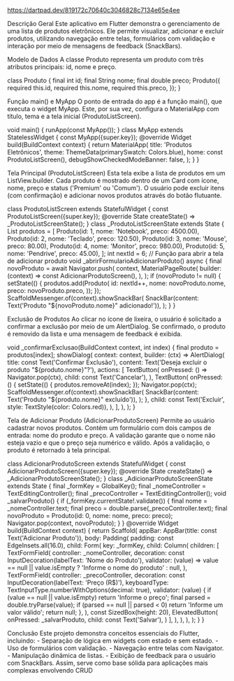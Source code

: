 https://dartpad.dev/819172c70640c3046828c7134e65e4ee


 Descrição Geral
 Este aplicativo em Flutter demonstra o gerenciamento de uma lista de produtos eletrônicos. Ele
 permite visualizar, adicionar e excluir produtos, utilizando navegação entre telas, formulários com
 validação e interação por meio de mensagens de feedback (SnackBars).
 
 Modelo de Dados
 A classe Produto representa um produto com três atributos principais: id, nome e preço.
 
 class Produto {
  final int id;
  final String nome;
  final double preco;
  Produto({
    required this.id,
    required this.nome,
    required this.preco,
  });
 }

  Função main() e MyApp
 O ponto de entrada do app é a função main(), que executa o widget MyApp. Este, por sua vez,
 configura o MaterialApp com título, tema e a tela inicial (ProdutoListScreen).
 
 void main() {
  runApp(const MyApp());
 }
 class MyApp extends StatelessWidget {
  const MyApp({super.key});
  @override
  Widget build(BuildContext context) {
    return MaterialApp(
      title: 'Produtos Eletrônicos',
      theme: ThemeData(primarySwatch: Colors.blue),
      home: const ProdutoListScreen(),
      debugShowCheckedModeBanner: false,
    );
  }
 }

  Tela Principal (ProdutoListScreen)
 Esta tela exibe a lista de produtos em um ListView.builder. Cada produto é mostrado dentro de um
 Card com ícone, nome, preço e status ('Premium' ou 'Comum'). O usuário pode excluir itens (com
 confirmação) e adicionar novos produtos através do botão flutuante.
 
 class ProdutoListScreen extends StatefulWidget {
  const ProdutoListScreen({super.key});
  @override
  State<ProdutoListScreen> createState() => _ProdutoListScreenState();
 }
 class _ProdutoListScreenState extends State<ProdutoListScreen> {
  List<Produto> produtos = [
    Produto(id: 1, nome: 'Notebook', preco: 4500.00),
    Produto(id: 2, nome: 'Teclado', preco: 120.50),
    Produto(id: 3, nome: 'Mouse', preco: 80.00),
    Produto(id: 4, nome: 'Monitor', preco: 980.00),
    Produto(id: 5, nome: 'Pendrive', preco: 45.00),
  ];
  int nextId = 6;
  // Função para abrir a tela de adicionar produto
  void _abrirFormularioAdicionarProduto() async {
    final novoProduto = await Navigator.push<Produto>(
      context,
      MaterialPageRoute(
        builder: (context) => const AdicionarProdutoScreen(),
      ),
    );
    if (novoProduto != null) {
      setState(() {
        produtos.add(Produto(
          id: nextId++,
          nome: novoProduto.nome,
          preco: novoProduto.preco,
        ));
      });
      ScaffoldMessenger.of(context).showSnackBar(
        SnackBar(content: Text('Produto "${novoProduto.nome}" adicionado!')),
      );
    }
  }

   Exclusão de Produtos
 Ao clicar no ícone de lixeira, o usuário é solicitado a confirmar a exclusão por meio de um
 AlertDialog. Se confirmado, o produto é removido da lista e uma mensagem de feedback é exibida.
 
 void _confirmarExclusao(BuildContext context, int index) {
  final produto = produtos[index];
  showDialog(
    context: context,
    builder: (ctx) => AlertDialog(
      title: const Text('Confirmar Exclusão'),
      content: Text('Deseja excluir o produto "${produto.nome}"?'),
      actions: [
        TextButton(
          onPressed: () => Navigator.pop(ctx),
          child: const Text('Cancelar'),
        ),
        TextButton(
          onPressed: () {
            setState(() {
              produtos.removeAt(index);
            });
            Navigator.pop(ctx);
            ScaffoldMessenger.of(context).showSnackBar(
              SnackBar(content: Text('Produto "${produto.nome}" excluído')),
            );
          },
          child: const Text('Excluir', style: TextStyle(color: Colors.red)),
        ),
      ],
    ),
  );
 }

  Tela de Adicionar Produto (AdicionarProdutoScreen)
Permite ao usuário cadastrar novos produtos. Contém um formulário com dois campos de entrada:
 nome do produto e preço. A validação garante que o nome não esteja vazio e que o preço seja
 numérico e válido. Após a validação, o produto é retornado à tela principal.
 
 class AdicionarProdutoScreen extends StatefulWidget {
  const AdicionarProdutoScreen({super.key});
  @override
  State<AdicionarProdutoScreen> createState() => _AdicionarProdutoScreenState();
 }
 class _AdicionarProdutoScreenState extends State<AdicionarProdutoScreen> {
  final _formKey = GlobalKey<FormState>();
  final _nomeController = TextEditingController();
  final _precoController = TextEditingController();
  void _salvarProduto() {
    if (_formKey.currentState!.validate()) {
      final nome = _nomeController.text;
      final preco = double.parse(_precoController.text);
      final novoProduto = Produto(id: 0, nome: nome, preco: preco);
      Navigator.pop(context, novoProduto);
    }
  }
  @override
  Widget build(BuildContext context) {
    return Scaffold(
      appBar: AppBar(title: const Text('Adicionar Produto')),
      body: Padding(
        padding: const EdgeInsets.all(16.0),
        child: Form(
          key: _formKey,
          child: Column(
            children: [
              TextFormField(
                controller: _nomeController,
                decoration: const InputDecoration(labelText: 'Nome do Produto'),
                validator: (value) => value == null || value.isEmpty
                    ? 'Informe o nome do produto'
                    : null,
              ),
              TextFormField(
                controller: _precoController,
                decoration: const InputDecoration(labelText: 'Preço (R\$)'),
                keyboardType: TextInputType.numberWithOptions(decimal: true),
                validator: (value) {
                  if (value == null || value.isEmpty) return 'Informe o preço';
                  final parsed = double.tryParse(value);
                  if (parsed == null || parsed < 0) return 'Informe um valor válido';
                  return null;
                },
              ),
              const SizedBox(height: 20),
              ElevatedButton(
                onPressed: _salvarProduto,
                child: const Text('Salvar'),
              )
            ],
          ),
        ),
      ),
    );
  }
 }

  Conclusão
 Este projeto demonstra conceitos essenciais do Flutter, incluindo: - Separação de lógica em
 widgets com estado e sem estado. - Uso de formulários com validação. - Navegação entre telas
 com Navigator. - Manipulação dinâmica de listas. - Exibição de feedback para o usuário com
 SnackBars. Assim, serve como base sólida para aplicações mais complexas envolvendo CRUD

 
